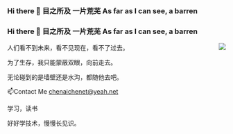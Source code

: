 ### Hi there 👋  目之所及 一片荒芜   As far as I can see, a barren
### Hi there 👋  目之所及 一片荒芜   As far as I can see, a barren 

<img align="right" src="https://github-readme-stats.vercel.app/api?username=chenaichenet&show_icons=true&icon_color=CE1D2D&text_color=718096&bg_color=FFFAFA&hide_title=false">

人们看不到未来，看不见现在，看不了过去。

为了生存，我只能蒙蔽双眼，向前走去。

无论碰到的是墙壁还是水沟，都随他去吧。

📫Contact Me  chenaichenet@yeah.net

学习，读书

好好学技术，慢慢长见识。

<!---
chenaichenet/chenaichenet is a ✨ special ✨ repository because its `README.md` (this file) appears on your GitHub profile.
You can click the Preview link to take a look at your changes.
--->
